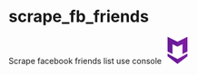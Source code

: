 # scrape_fb_friends
Scrape facebook friends list use console
![alt text](https://github.com/adam-p/markdown-here/raw/master/src/common/images/icon48.png "Logo Title Text 1")
